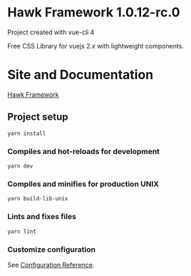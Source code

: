 # Hawk Framework 1.0.12-rc.0
Project created with vue-cli 4

Free CSS Library for vuejs 2.x with lightweight components.

# Site and Documentation

<a href="https://edutucci.github.io/hawkframework/" target="_blank"> Hawk Framework </a>

## Project setup
```
yarn install
```

### Compiles and hot-reloads for development
```
yarn dev
```

### Compiles and minifies for production UNIX
```
yarn build-lib-unix
```

### Lints and fixes files
```
yarn lint
```

### Customize configuration
See [Configuration Reference](https://cli.vuejs.org/config/).
